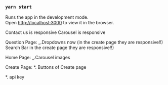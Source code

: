 ### `yarn start`

Runs the app in the development mode.\
Open [http://localhost:3000](http://localhost:3000) to view it in the browser.

Contact us is responsive
Carousel is responsive

Question Page:
\_.Dropdowns now (in the create page they are responsive!!)
Search Bar in the create page they are responsive!!)

Home Page:
\_.Carousel images

Create Page:
\*. Buttons of Create page

\*. api key
